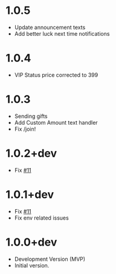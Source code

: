 # 1.0.5

- Update announcement texts
- Add better luck next time notifications

# 1.0.4

- VIP Status price corrected to 399

# 1.0.3

- Sending gifts
- Add Custom Amount text handler
- Fix /join! 

# 1.0.2+dev

- Fix [#11](https://github.com/eiirn/luckeverydaybot/issues/11)

# 1.0.1+dev

- Fix [#11](https://github.com/eiirn/luckeverydaybot/issues/11)
- Fix env related issues

# 1.0.0+dev

- Development Version (MVP)
- Initial version.
